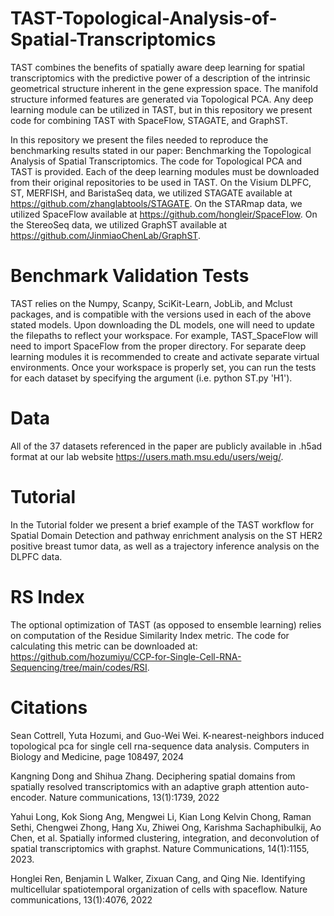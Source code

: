 # TAST-Topological-Analysis-of-Spatial-Transcriptomics

TAST combines the benefits of spatially aware deep learning for spatial transcriptomics with the predictive power of a description of the intrinsic geometrical structure inherent in the gene expression space. The manifold structure informed features are generated via Topological PCA. Any deep learning module can be utilized in TAST, but in this repository we present code for combining TAST with SpaceFlow, STAGATE, and GraphST.

In this repository we present the files needed to reproduce the benchmarking results stated in our paper: Benchmarking the Topological Analysis of Spatial Transcriptomics. The code for Topological PCA and TAST is provided. Each of the deep learning modules must be downloaded from their original repositories to be used in TAST. On the Visium DLPFC, ST, MERFISH, and BaristaSeq data, we utilized STAGATE available at https://github.com/zhanglabtools/STAGATE. On the STARmap data, we utilized SpaceFlow available at https://github.com/hongleir/SpaceFlow. On the StereoSeq data, we utilized GraphST available at https://github.com/JinmiaoChenLab/GraphST. 

# Benchmark Validation Tests
TAST relies on the Numpy, Scanpy, SciKit-Learn, JobLib, and Mclust packages, and is compatible with the versions used in each of the above stated models. Upon downloading the DL models, one will need to update the filepaths to reflect your workspace. For example, TAST_SpaceFlow will need to import SpaceFlow from the proper directory. For separate deep learning modules it is recommended to create and activate separate virtual environments. Once your workspace is properly set, you can run the tests for each dataset by specifying the argument (i.e. python ST.py 'H1'). 

# Data 
All of the 37 datasets referenced in the paper are publicly available in .h5ad format at our lab website https://users.math.msu.edu/users/weig/. 

# Tutorial
In the Tutorial folder we present a brief example of the TAST workflow for Spatial Domain Detection and pathway enrichment analysis on the ST HER2 positive breast tumor data, as well as a trajectory inference analysis on the DLPFC data. 

# RS Index
The optional optimization of TAST (as opposed to ensemble learning) relies on computation of the Residue Similarity Index metric. The code for calculating this metric can be downloaded at: https://github.com/hozumiyu/CCP-for-Single-Cell-RNA-Sequencing/tree/main/codes/RSI. 

# Citations 
Sean Cottrell, Yuta Hozumi, and Guo-Wei Wei. K-nearest-neighbors induced topological pca for single cell rna-sequence data analysis. Computers in Biology and Medicine, page 108497, 2024

Kangning Dong and Shihua Zhang. Deciphering spatial domains from spatially resolved transcriptomics with an adaptive graph attention auto-encoder. Nature communications, 13(1):1739, 2022

Yahui Long, Kok Siong Ang, Mengwei Li, Kian Long Kelvin Chong, Raman Sethi, Chengwei Zhong, Hang Xu, Zhiwei Ong, Karishma Sachaphibulkij, Ao Chen, et al. Spatially informed clustering, integration, and deconvolution of spatial transcriptomics with graphst. Nature Communications, 14(1):1155, 2023.

Honglei Ren, Benjamin L Walker, Zixuan Cang, and Qing Nie. Identifying multicellular spatiotemporal organization of cells with spaceflow. Nature communications, 13(1):4076, 2022
